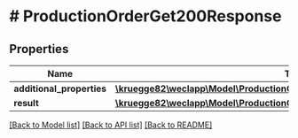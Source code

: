 # # ProductionOrderGet200Response

## Properties

Name | Type | Description | Notes
------------ | ------------- | ------------- | -------------
**additional_properties** | [**\kruegge82\weclapp\Model\ProductionOrderGet200ResponseAdditionalProperties**](ProductionOrderGet200ResponseAdditionalProperties.md) |  | [optional]
**result** | [**\kruegge82\weclapp\Model\ProductionOrder[]**](ProductionOrder.md) |  | [optional]

[[Back to Model list]](../../README.md#models) [[Back to API list]](../../README.md#endpoints) [[Back to README]](../../README.md)
